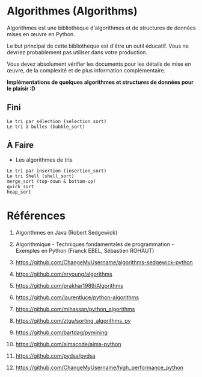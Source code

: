 # Algorithmes (Algorithms)

Algorithmes est une bibliothèque d'algorithmes et de structures de données mises en œuvre en Python.

Le but principal de cette bibliothèque est d'être un outil éducatif. Vous ne devriez probablement pas utiliser dans votre production.

Vous devez absolument vérifier les documents pour les détails de mise en œuvre, de la complexité et de plus information complémentaire.

**Implémentations de quelques algorithmes et structures de données pour le plaisir :D**

## Fini
```
Le tri par sélection (selection_sort)
Le tri à bulles (bubble_sort)
```

## À Faire
* Les algorithmes de tris
```
Le tri par insertion (insertion_sort)
Le tri Shell (shell_sort)
merge_sort (top-down & bottom-up)
quick_sort
heap_sort
```

# Références
1. Algorithmes en Java (Robert Sedgewick)
2. Algorithmique - Techniques fondamentales de programmation - Exemples en Python (Franck EBEL, Sébastien ROHAUT)

3. https://github.com/ChangeMyUsername/algorithms-sedgewick-python
4. https://github.com/nryoung/algorithms
5. https://github.com/prakhar1989/Algorithms
6. https://github.com/laurentluce/python-algorithms
7. https://github.com/mihassan/python_algorithms
8. https://github.com/ztgu/sorting_algorithms_py
9. https://github.com/bartdag/pymining
10. https://github.com/aimacode/aima-python
11. https://github.com/pydsa/pydsa
12. https://github.com/ChangeMyUsername/high_performance_python
